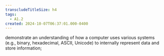 ```yaml
---
transcludeTitleSize: h4
tags:
  - A1.2
created: 2024-10-07T06:37:01.000-0400
---
```

demonstrate an understanding of how a computer uses various systems (e.g., binary, hexadecimal, ASCII, Unicode) to internally represent data and store information;